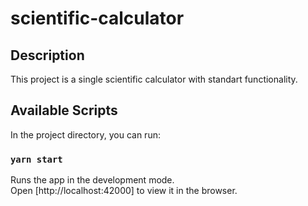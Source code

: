# scientific-calculator

## Description

This project is a single scientific calculator with standart functionality.

## Available Scripts

In the project directory, you can run:

### `yarn start`

Runs the app in the development mode.\
Open [http://localhost:42000] to view it in the browser.
